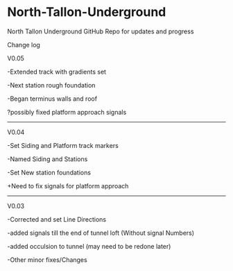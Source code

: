 # North-Tallon-Underground

North Tallon Underground GitHub Repo for updates and progress

Change log

V0.05

-Extended track with gradients set

-Next station rough foundation

-Began terminus walls and roof

?possibly fixed platform approach signals

__________________________________________

V0.04

-Set Siding and Platform track markers

-Named Siding and Stations

-Set New station foundations

+Need to fix signals for platform approach

__________________________________________

V0.03


-Corrected and set Line Directions

-added signals till the end of tunnel loft (Without signal Numbers)

-added occulsion to tunnel (may need to be redone later)

-Other minor fixes/Changes


